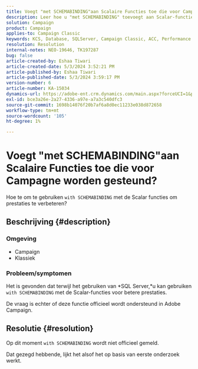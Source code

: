 ```yaml
---
title: Voegt "met SCHEMABINDING"aan Scalaire Functies toe die voor Campagne worden gesteund?
description: Leer hoe u "met SCHEMABINDING" toevoegt aan Scalar-functies.
solution: Campaign
product: Campaign
applies-to: Campaign Classic
keywords: KCS, Database, SQLServer, Campaign Classic, ACC, Performance
resolution: Resolution
internal-notes: NEO-19646, TK197287
bug: false
article-created-by: Eshaa Tiwari
article-created-date: 5/3/2024 3:52:21 PM
article-published-by: Eshaa Tiwari
article-published-date: 5/3/2024 3:59:17 PM
version-number: 6
article-number: KA-15034
dynamics-url: https://adobe-ent.crm.dynamics.com/main.aspx?forceUCI=1&pagetype=entityrecord&etn=knowledgearticle&id=912ba41b-6509-ef11-9f89-000d3a32bd42
exl-id: bce3a26e-2a27-4336-a97e-a7a3c540dfc3
source-git-commit: 1698b14076f20b7af6a8d0ec11233e038d872658
workflow-type: tm+mt
source-wordcount: '105'
ht-degree: 1%

---
```


# Voegt &quot;met SCHEMABINDING&quot;aan Scalaire Functies toe die voor Campagne worden gesteund?


Hoe te om te gebruiken `with SCHEMABINDING` met de Scalar functies om prestaties te verbeteren?

## Beschrijving {#description}


### <b>Omgeving</b>

- Campaign
- Klassiek


### <b>Probleem/symptomen</b>

Het is gevonden dat terwijl het gebruiken van *SQL Server,*u kan gebruiken `with SCHEMABINDING` met de Scalar-functies voor betere prestaties.

De vraag is echter of deze functie officieel wordt ondersteund in Adobe Campaign.


## Resolutie {#resolution}


Op dit moment `with SCHEMABINDING` wordt niet officieel gemeld.

Dat gezegd hebbende, lijkt het alsof het op basis van eerste onderzoek werkt.
